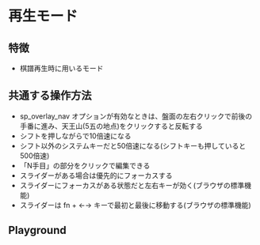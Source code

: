 # 再生モード

## 特徴

  * 棋譜再生時に用いるモード

## 共通する操作方法

* sp_overlay_nav オプションが有効なときは、盤面の左右クリックで前後の手番に進み、天王山(5五の地点)をクリックすると反転する
* シフトを押しながらで10倍速になる
* シフト以外のシステムキーだと50倍速になる(シフトキーも押していると500倍速)
* 「N手目」の部分をクリックで編集できる
* スライダーがある場合は優先的にフォーカスする
* スライダーにフォーカスがある状態だと左右キーが効く(ブラウザの標準機能)
* スライダーは fn + ←→ キーで最初と最後に移動する(ブラウザの標準機能)

## Playground

<ShogiPlayerWcWrapper sp_mode="view" />
